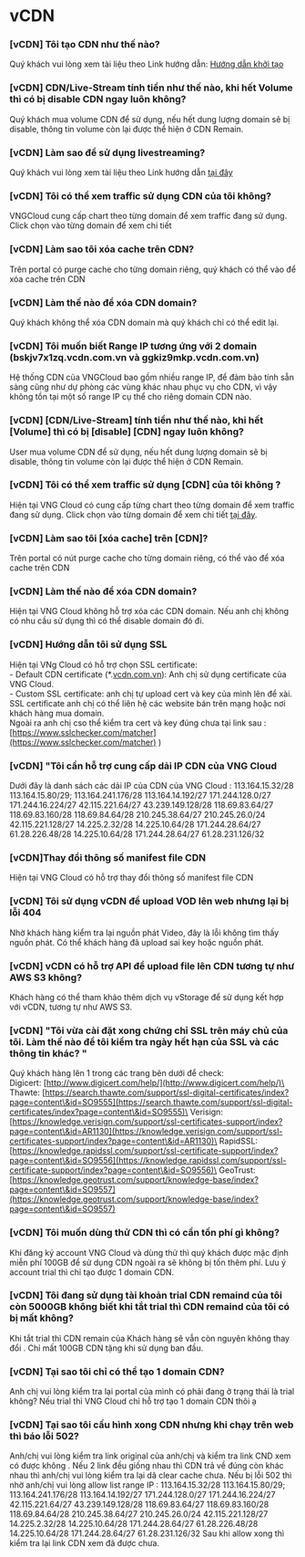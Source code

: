# vCDN

### \[vCDN] Tôi tạo CDN như thế nào?

Quý khách vui lòng xem tài liệu theo Link hướng dẫn: [Hướng dẫn khởi tạo](../vcdn/loai-hinh-dich-vu.md)

### \[vCDN] CDN/Live-Stream tính tiền như thế nào, khi hết Volume thì có bị disable CDN ngay luôn không?

Quý khách mua volume CDN để sử dụng, nếu hết dung lượng domain sẽ bị disable, thông tin volume còn lại được thể hiện ở CDN Remain.

### \[vCDN] Làm sao để sử dụng livestreaming?

Quý khách vui lòng xem tài liệu theo Link hướng dẫn [tại đây](../vcdn/loai-hinh-dich-vu/live-streaming.md)

### \[vCDN] Tôi có thể xem traffic sử dụng CDN của tôi không?

VNGCloud cung cấp chart theo từng domain để xem traffic đang sử dụng. Click chọn vào từng domain để xem chi tiết

### \[vCDN] Làm sao tôi xóa cache trên CDN?

Trên portal có purge cache cho từng domain riêng, quý khách có thể vào để xóa cache trên CDN

### \[vCDN] Làm thế nào để xóa CDN domain?

Quý khách không thể xóa CDN domain mà quý khách chỉ có thể edit lại.

### \[vCDN] Tôi muốn biết Range IP tương ứng với 2 domain (bskjv7x1zq.vcdn.com.vn và ggkiz9mkp.vcdn.com.vn)

Hệ thống CDN của VNGCloud bao gồm nhiều range IP, để đảm bảo tính sẵn sàng cũng như dự phòng các vùng khác nhau phục vụ cho CDN, vì vậy không tồn tại một số range IP cụ thể cho riêng domain CDN nào.

### \[vCDN] \[CDN/Live-Stream] tính tiền như thế nào, khi hết \[Volume] thì có bị \[disable] \[CDN] ngay luôn không?

User mua volume CDN để sử dụng, nếu hết dung lượng domain sẽ bị disable, thông tin volume còn lại được thể hiện ở CDN Remain.

### \[vCDN] Tôi có thể xem traffic sử dụng \[CDN] của tôi không ?

Hiện tại VNG Cloud có cung cấp từng chart theo từng domain để xem traffic đang sử dụng. Click chọn vào từng domain để xem chi tiết [tại đây](../vcdn/bao-cao.md).

### \[vCDN] Làm sao tôi \[xóa cache] trên \[CDN]?

Trên portal có nút purge cache cho từng domain riêng, có thể vào để xóa cache trên CDN

### \[vCDN] Làm thế nào để xóa CDN domain?

Hiện tại VNG Cloud không hỗ trợ xóa các CDN domain. Nếu anh chị không có nhu cầu sử dụng thì có thể disable domain đó đi.

### \[vCDN] Hướng dẫn tôi sử dụng SSL

Hiện tại VNg Cloud có hỗ trợ chọn SSL certificate:\
\- Default CDN certificate (\*.[vcdn.com.vn](http://vcdn.com.vn/)): Anh chị sử dụng certificate của VNG Cloud.\
\- Custom SSL certificate: anh chị tự upload cert và key của mình lên để xài. SSL certificate anh chị có thể liên hệ các website bán trên mạng hoặc nơi khách hàng mua domain.\
Ngoài ra anh chị cso thể kiểm tra cert và key đúng chưa tại link sau :\
[https://www.sslchecker.com/matcher](https://www.sslchecker.com/matcher) )

### \[vCDN] "Tôi cần hỗ trợ cung cấp dải IP CDN của VNG Cloud

Dưới đây là danh sách các dải IP của CDN của VNG Cloud : 113.164.15.32/28 113.164.15.80/29; 113.164.241.176/28 113.164.14.192/27 171.244.128.0/27 171.244.16.224/27 42.115.221.64/27 43.239.149.128/28 118.69.83.64/27 118.69.83.160/28 118.69.84.64/28 210.245.38.64/27 210.245.26.0/24 42.115.221.128/27 14.225.2.32/28 14.225.10.64/28 171.244.28.64/27 61.28.226.48/28 14.225.10.64/28 171.244.28.64/27 61.28.231.126/32

### \[vCDN]Thay đổi thông số manifest file CDN

Hiện tại VNG Cloud có hỗ trợ thay đổi thông số manifest file CDN

### \[vCDN] Tôi sử dụng vCDN để upload VOD lên web nhưng lại bị lỗi 404

Nhờ khách hàng kiểm tra lại nguồn phát Video, đây là lỗi không tìm thấy nguồn phát. Có thể khách hàng đã upload sai key hoặc nguồn phát.

### \[vCDN] vCDN có hỗ trợ API để upload file lên CDN tương tự như AWS S3 không?

Khách hàng có thể tham khảo thêm dịch vụ vStorage để sử dụng kết hợp với vCDN, tương tự như AWS S3.

### \[vCDN] "Tôi vừa cài đặt xong chứng chỉ SSL trên máy chủ của tôi. Làm thế nào để tôi kiểm tra ngày hết hạn của SSL và các thông tin khác? "

Quý khách hàng lên 1 trong các trang bên dưới để check:\
Digicert: [http://www.digicert.com/help/](http://www.digicert.com/help/)\
Thawte: [https://search.thawte.com/support/ssl-digital-certificates/index?page=content\&id=SO9555](https://search.thawte.com/support/ssl-digital-certificates/index?page=content\&id=SO9555)\
Verisign: [https://knowledge.verisign.com/support/ssl-certificates-support/index?page=content\&id=AR1130](https://knowledge.verisign.com/support/ssl-certificates-support/index?page=content\&id=AR1130)\
RapidSSL: [https://knowledge.rapidssl.com/support/ssl-certificate-support/index?page=content\&id=SO9556](https://knowledge.rapidssl.com/support/ssl-certificate-support/index?page=content\&id=SO9556)\
GeoTrust: [https://knowledge.geotrust.com/support/knowledge-base/index?page=content\&id=SO9557](https://knowledge.geotrust.com/support/knowledge-base/index?page=content\&id=SO9557)

### \[vCDN] Tôi muốn dùng thử CDN thì có cần tốn phí gì không?

Khi đăng ký account VNG Cloud và dùng thử thì quý khách được mặc định miễn phí 100GB để sử dụng CDN ngoài ra sẽ không bị tốn thêm phí. Lưu ý account trial thì chỉ tạo được 1 domain CDN.

### \[vCDN] Tôi đang sử dụng tài khoản trial CDN remaind của tôi còn 5000GB không biết khi tắt trial thì CDN remaind của tôi có bị mất không?

Khi tắt trial thì CDN remain của Khách hàng sẽ vẫn còn nguyên không thay đổi . Chỉ mất 100GB CDN tặng khi sử dụng ban đầu.

### \[vCDN] Tại sao tôi chỉ có thể tạo 1 domain CDN?

Anh chị vui lòng kiểm tra lại portal của mình có phải đang ở trạng thái là trial không? Nếu trial thì VNG Cloud chỉ hỗ trợ tạo 1 domain CDN thôi ạ

### \[vCDN] Tại sao tôi cấu hình xong CDN nhưng khi chạy trên web thì báo lỗi 502?

Anh/chị vui lòng kiểm tra link original của anh/chị và kiểm tra link CND xem có được không . Nếu 2 link đều giống nhau thì CDN trả về đúng còn khác nhau thì anh/chị vui lòng kiểm tra lại dã clear cache chưa. Nếu bị lỗi 502 thì nhờ anh/chị vui lòng allow list range IP : 113.164.15.32/28 113.164.15.80/29; 113.164.241.176/28 113.164.14.192/27 171.244.128.0/27 171.244.16.224/27 42.115.221.64/27 43.239.149.128/28 118.69.83.64/27 118.69.83.160/28 118.69.84.64/28 210.245.38.64/27 210.245.26.0/24 42.115.221.128/27 14.225.2.32/28 14.225.10.64/28 171.244.28.64/27 61.28.226.48/28 14.225.10.64/28 171.244.28.64/27 61.28.231.126/32 Sau khi allow xong thì kiểm tra lại link CDN xem đã được chưa.
